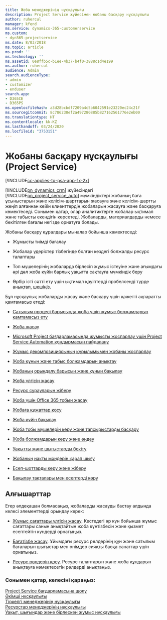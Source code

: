 ```yaml
---
title: Жоба менеджерінің нұсқаулығы
description: Project Service жүйесімен жобаны басқару нұсқаулығы
author: ruhercul
manager: kfend
ms.service: dynamics-365-customerservice
ms.custom:
- dyn365-projectservice
ms.date: 8/03/2018
ms.topic: article
ms.prod: ''
ms.technology: ''
ms.assetid: 0e8ffb5c-b1ee-4b37-b4f0-3888c1d4e199
ms.author: ruhercul
audience: Admin
search.audienceType:
- admin
- customizer
- enduser
search.app:
- D365CE
- D365PS
ms.openlocfilehash: a3d28bcbdf7209a4c5b6042591e23220ec24c21f
ms.sourcegitcommit: 8c786230ef2a497280885b827162561776e2eb00
ms.translationtype: HT
ms.contentlocale: kk-KZ
ms.lasthandoff: 03/24/2020
ms.locfileid: "3753151"
---
```

# <a name="project-manager-guide-project-service"></a>Жобаны басқару нұсқаулығы (Project Service)

[!INCLUDE[cc-applies-to-psa-app-1x-2x](../includes/cc-applies-to-psa-app-1x-2x.md)]

[!INCLUDE[pn_dynamics_crm](../includes/pn-dynamics-crm.md)] жүйесіндегі [!INCLUDE[pn_project_service_auto](../includes/pn-project-service-auto.md)] мүмкіндіктері жобаның баға ұсыныстарын және келісім-шарттарын жасауға және келісім-шартты жеңіп алғаннан кейін клиенттердің жобаларын жасауға және басқаруға көмектеседі. Сонымен қатар, олар аналитиктерге жобалар ықтимал және табысты екендігін көрсетеді. Жобаларды, материалдарды немесе бекітілген бағалы негізде орнатуға болады.  
  
 Жобаны басқару құралдары мыналар бойынша көмектеседі:  
  
-   Жұмысты тиімді бағалау  
  
-   Жобалар үдерістер тізбегінде болған кездегі болжалды ресурс талаптары  
  
-   Топ мүшелерінің жобаларда бірлесіп жұмыс істеуіне және ағымдағы әрі дәл жоба күйін барлық уақытта сақтауға мүмкіндік беру  
  
-   Әрбір істі сәтті ету үшін ықтимал қауіптерді пробелсенді түрде анықтап, шешіңіз.  
  
Бұл нұсқаулық жобаларды жасау және басқару үшін қажетті ақпаратты қамтамасыз етеді:  
  
-   [Сатылым процесі барысында жоба үшін жұмыс болжамдарын қамтамасыз ету](../project-service/provide-estimates-project-during-sales-process.md)  
  
-   [Жоба жасау](../project-service/create-project.md)  
  
-   [Microsoft Project бағдарламасында жұмысты жоспарлау үшін Project Service Automation қондырмасын пайдалану](../project-service/add-plan-work-microsoft-project.md)  
  
-   [Жұмыс декомпозициясының құрылымымен жобаны жоспарлау](../project-service/schedule-project-work-breakdown-structure.md)  
  
-   [Жоба құнын және табыс болжамдарын анықтау](../project-service/determine-project-cost-revenue-estimates.md)  
  
-   [Жобаның орындалу барысын және құнын бақылау](../project-service/track-project-progress-cost.md)  
  
-   [Жоба үлгісін жасау](../project-service/create-project-template.md)  
  
-   [Ресурс сұрауларын жіберу](../project-service/submit-resource-requests.md)  
  
-   [Жоба үшін Office 365 тобын жасау](../project-service/create-office-365-group-project.md)  
  
-   [Жобаға құжаттар қосу](../project-service/add-documents-project.md)  
  
-   [Жоба күйін бақылау](../project-service/track-project-status.md)  
  
-   [Жоба тобы мүшелерін көру және тапсырыстарды басқару](../project-service/view-project-team-members-manage-bookings.md)  
  
-   [Жоба болжамдарын көру және өңдеу](../project-service/view-edit-project-estimates.md)  
  
-   [Уақытты және шығыстарды бекіту](../project-service/approve-time-expenses.md)  
  
-   [Жобаның нақты мәндерін қарап шығу](../project-service/review-project-actuals.md)  
  
-   [Есеп-шоттарды көру және жіберу](../project-service/view-send-invoices.md)  
  
-   [Бақылау тақталары мен есептерді көру](../project-service/view-dashboards-reports.md)  
  
## <a name="prerequisites"></a>Алғышарттар  
 Егер әлдеқашан болмасаңыз, жобаларды жасауды бастау алдында келесі элементтерді орындау керек:  
  
-   [Жұмыс сағаттары үлгісін жасау](../project-service/create-work-hours-template.md). Кестедегі әр күн бойынша жұмыс сағаттары санын анықтайтын жоба күнтізбесін және қызмет есептейтін күндерді орнатыңыз.  
  
-   [Бағатізбе жасау](../project-service/create-price-list.md). Ұйымдағы ресурс рөлдерінің құн және сатылым бағаларын шығыстар мен өнімдер сияқты басқа санаттар үшін орнатыңыз.  
  
-   [Ресурс рөлдерін қосу](../project-service/add-resource-roles.md). Ресурс талаптарын және жоба құндарын анықтауға көмектесетін рөлдерді анықтаңыз.  
  
### <a name="see-also"></a>Сонымен қатар, келесіні қараңыз:  
 [Project Service бағдарламасына шолу](../project-service/overview.md)   
 [Әкімші нұсқаулығы](../project-service/admin-guide.md)   
 [Тіркелгі менеджерінің нұсқаулығы](../project-service/account-manager-guide.md)   
 [Ресурстар менеджерінің нұсқаулығы](../project-service/resource-manager-guide.md)   
 [Уақыт, шығындар және бірлескен жұмыс нұсқаулығы](../project-service/time-expense-collaboration-guide.md)

